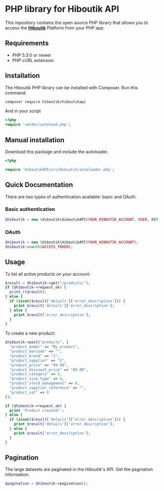 # PHP library for Hiboutik API

This repository contains the open source PHP library that allows you to access the **[Hiboutik](https://www.hiboutik.com)** Platform from your PHP app.

## Requirements

* PHP 5.3.0 or newer
* PHP cURL extension

## Installation

The Hiboutik PHP library can be installed with Composer. Run this command:

```sh
composer require hiboutik/hiboutikapi
```

And in your script

```php
<?php
require 'vendor/autoload.php';
```

## Manual installation
Download this package and include the autoloader.
```php
<?php

require 'HiboutikAPI/src/Hiboutik/autoloader.php';

```

## Quick Documentation

There are two types of authentication available: basic and OAuth.

### Basic authentication

```php
$hiboutik = new \Hiboutik\HiboutikAPI(YOUR_HIBOUTIK_ACCOUNT, USER, KEY);

```

### OAuth

```php
$hiboutik = new \Hiboutik\HiboutikAPI(YOUR_HIBOUTIK_ACCOUNT);
$hiboutik->oauth(ACCESS_TOKEN);

```

## Usage

To list all active products on your account:
```php
$result = $hiboutik->get("/products/");
if ($hiboutik->request_ok) {
  print_r($result);
} else {
  if (isset($result['details']['error_description'])) {
    print $result['details']['error_description'];
  } else {
    print $result['error_description'];
  }
}

```

To create a new product:
```php
$hiboutik->post("products", [
  "product_model" => "My product",
  "product_barcode" => "",
  "product_brand" => "2",
  "product_supplier" => "2",
  "product_price" => "99.90",
  "product_discount_price" => "89.90",
  "product_category" => 5,
  "product_size_type" => 0,
  "product_stock_management" => 0,
  "product_supplier_reference" => "",
  "product_vat" => 0
]);

if ($hiboutik->request_ok) {
  print 'Product created!';
} else {
  if (isset($result['details']['error_description'])) {
    print $result['details']['error_description'];
  } else {
    print $result['error_description'];
  }
}

```

## Pagination

The large datasets are paginated in the Hiboutik's API.
Get the pagination information:
```php
$pagination = $hiboutik->pagination();

```
